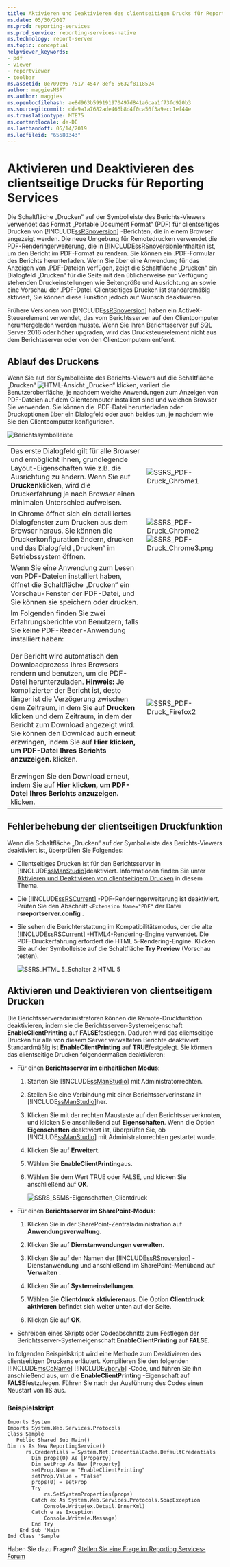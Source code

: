 ```yaml
---
title: Aktivieren und Deaktivieren des clientseitigen Drucks für Reporting Services | Microsoft-Dokumentation
ms.date: 05/30/2017
ms.prod: reporting-services
ms.prod_service: reporting-services-native
ms.technology: report-server
ms.topic: conceptual
helpviewer_keywords:
- pdf
- viewer
- reportviewer
- toolbar
ms.assetid: 0e709c96-7517-4547-8ef6-5632f8118524
author: maggiesMSFT
ms.author: maggies
ms.openlocfilehash: ae8d963b599191970497d841a6caa1f73fd920b3
ms.sourcegitcommit: dda9a1a7682ade466b8d4f0ca56f3a9ecc1ef44e
ms.translationtype: MTE75
ms.contentlocale: de-DE
ms.lasthandoff: 05/14/2019
ms.locfileid: "65580343"
---
```

# <a name="enable-and-disable-client-side-printing-for-reporting-services"></a>Aktivieren und Deaktivieren des clientseitige Drucks für Reporting Services

  Die Schaltfläche „Drucken“ auf der Symbolleiste des Berichts-Viewers verwendet das Format „Portable Document Format“ (PDF) für clientseitiges Drucken von [!INCLUDE[ssRSnoversion](../../includes/ssrsnoversion-md.md)] -Berichten, die in einem Browser angezeigt werden. Die neue Umgebung für Remotedrucken verwendet die PDF-Renderingerweiterung, die in [!INCLUDE[ssRSnoversion](../../includes/ssrsnoversion-md.md)]enthalten ist, um den Bericht im PDF-Format zu rendern. Sie können ein .PDF-Formular des Berichts herunterladen. Wenn Sie über eine Anwendung für das Anzeigen von .PDF-Dateien verfügen, zeigt die Schaltfläche „Drucken“ ein Dialogfeld „Drucken“ für die Seite mit den üblicherweise zur Verfügung stehenden Druckeinstellungen wie Seitengröße und Ausrichtung an sowie eine Vorschau der .PDF-Datei. Clientseitiges Drucken ist standardmäßig aktiviert, Sie können diese Funktion jedoch auf Wunsch deaktivieren.  
  
 Frühere Versionen von [!INCLUDE[ssRSnoversion](../../includes/ssrsnoversion-md.md)] haben ein ActiveX-Steuerelement verwendet, das vom Berichtsserver auf den Clientcomputer heruntergeladen werden musste. Wenn Sie Ihren Berichtsserver auf SQL Server 2016 oder höher upgraden, wird das Drucksteuerelement nicht aus dem Berichtsserver oder von den Clientcomputern entfernt.  

##  <a name="bkmk_clientside_printexpereince"></a> Ablauf des Druckens  
 Wenn Sie auf der Symbolleiste des Berichts-Viewers auf die Schaltfläche „Drucken“ ![HTML-Ansicht „Drucken“](../../reporting-services/report-server/media/htmlviewer-print.png "htmlviewer_print") klicken, variiert die Benutzeroberfläche, je nachdem welche Anwendungen zum Anzeigen von PDF-Dateien auf dem Clientcomputer installiert sind und welchen Browser Sie verwenden.   Sie können die .PDF-Datei herunterladen oder Druckoptionen über ein Dialogfeld oder auch beides tun, je nachdem wie Sie den Clientcomputer konfigurieren.  
  
 ![Berichtssymbolleiste](../../reporting-services/media/ssrs-htmlviewer-toolbar.png "Report toolbar")  
  
|||  
|-|-|  
|Das erste Dialogfeld gilt für alle Browser und ermöglicht Ihnen, grundlegende Layout-Eigenschaften wie z.B. die Ausrichtung zu ändern. Wenn Sie auf **Drucken**klicken, wird die Druckerfahrung je nach Browser einen minimalen Unterschied aufweisen.|![SSRS_PDF-Druck_Chrome1](../../reporting-services/report-server/media/ssrs-pdfprint-chrome1.png "ssrs_pdfprint_chrome1")|  
|In Chrome öffnet sich ein detailliertes Dialogfenster zum Drucken aus dem Browser heraus.   Sie können die Druckerkonfiguration ändern, drucken und das Dialogfeld „Drucken“ im Betriebssystem öffnen.|![SSRS_PDF-Druck_Chrome2](../../reporting-services/report-server/media/ssrs-pdfprint-chrome2.png "ssrs_pdfprint_chrome2") ![SSRS_PDF-Druck_Chrome3.png](../../reporting-services/report-server/media/ssrs-pdfprint-chrome3-png.png "ssrs_pdfprint_chrome3.png")|  
|Wenn Sie eine Anwendung zum Lesen von PDF-Dateien installiert haben, öffnet die Schaltfläche „Drucken“ ein Vorschau-Fenster der PDF-Datei, und Sie können sie speichern oder drucken.||  
|Im Folgenden finden Sie zwei Erfahrungsberichte von Benutzern, falls Sie keine PDF-Reader-Anwendung installiert haben:<br /><br /> Der Bericht wird automatisch den Downloadprozess Ihres Browsers rendern und benutzen, um die PDF-Datei herunterzuladen.   **Hinweis:** Je komplizierter der Bericht ist, desto länger ist die Verzögerung zwischen dem Zeitraum, in dem Sie auf **Drucken** klicken und dem Zeitraum, in dem der Bericht zum Download angezeigt wird. Sie können den Download auch erneut erzwingen, indem Sie auf **Hier klicken, um PDF-Datei Ihres Berichts anzuzeigen.** klicken.<br /><br /> Erzwingen Sie den Download erneut, indem Sie auf **Hier klicken, um PDF-Datei Ihres Berichts anzuzeigen.** klicken.|![SSRS_PDF-Druck_Firefox2](../../reporting-services/report-server/media/ssrs-pdfprint-firefox2.png "ssrs_pdfprint_firefox2")|  
  
##  <a name="bkmk_troubleshoot_clientsideprinting"></a> Fehlerbehebung der clientseitigen Druckfunktion  
 Wenn die Schaltfläche „Drucken“ auf der Symbolleiste des Berichts-Viewers deaktiviert ist, überprüfen Sie Folgendes:  
  
-   Clientseitiges Drucken ist für den Berichtsserver in [!INCLUDE[ssManStudio](../../includes/ssmanstudio-md.md)]deaktiviert. Informationen finden Sie unter  [Aktivieren und Deaktivieren von clientseitigem Drucken](#bkmk_enable) in diesem Thema.  
  
-   Die [!INCLUDE[ssRSCurrent](../../includes/ssrscurrent-md.md)] -PDF-Renderingerweiterung ist deaktiviert. Prüfen Sie den Abschnitt `<Extension Name="PDF"` der Datei **rsreportserver.config** .  
  
-   Sie sehen die Berichterstattung im Kompatibilitätsmodus, der die alte [!INCLUDE[ssRSCurrent](../../includes/ssrscurrent-md.md)] -HTML4-Rendering-Engine verwendet. Die PDF-Druckerfahrung erfordert die HTML 5-Rendering-Engine.  Klicken Sie auf der Symbolleiste auf die Schaltfläche **Try Preview** (Vorschau testen).  
  
     ![SSRS_HTML 5_Schalter 2 HTML 5](../../reporting-services/report-server/media/ssrs-html5-switch2html5.png "ssrs_html5_switch2html5")  
  
##  <a name="bkmk_enable"></a> Aktivieren und Deaktivieren von clientseitigem Drucken  
 Die Berichtsserveradministratoren können die Remote-Druckfunktion deaktivieren, indem sie die Berichtsserver-Systemeigenschaft **EnableClientPrinting** auf **FALSE**festlegen. Dadurch wird das clientseitige Drucken für alle von diesem Server verwalteten Berichte deaktiviert. Standardmäßig ist **EnableClientPrinting** auf **TRUE**festgelegt. Sie können das clientseitige Drucken folgendermaßen deaktivieren:  
  
-   Für einen **Berichtsserver im einheitlichen Modus**:  
  
    1.  Starten Sie [!INCLUDE[ssManStudio](../../includes/ssmanstudio-md.md)] mit Administratorrechten.  
  
    2.  Stellen Sie eine Verbindung mit einer Berichtsserverinstanz in [!INCLUDE[ssManStudio](../../includes/ssmanstudio-md.md)]her.  
  
    3.  Klicken Sie mit der rechten Maustaste auf den Berichtsserverknoten, und klicken Sie anschließend auf **Eigenschaften**. Wenn die Option **Eigenschaften** deaktiviert ist, überprüfen Sie, ob [!INCLUDE[ssManStudio](../../includes/ssmanstudio-md.md)] mit Administratorrechten gestartet wurde.  
  
    4.  Klicken Sie auf **Erweitert**.  
  
    5.  Wählen Sie **EnableClientPrinting**aus.  
  
    6.  Wählen Sie dem Wert TRUE oder FALSE, und klicken Sie anschließend auf **OK**.  
  
         ![SSRS_SSMS-Eigenschaften_Clientdruck](../../reporting-services/report-server/media/ssrs-ssmsproperties-clientprinting.png "ssrs_ssmsproperties_clientprinting")  
  
-   Für einen **Berichtsserver im SharePoint-Modus**:  
  
    1.  Klicken Sie in der SharePoint-Zentraladministration auf **Anwendungsverwaltung**.  
  
    2.  Klicken Sie auf **Dienstanwendungen verwalten**.  
  
    3.  Klicken Sie auf den Namen der [!INCLUDE[ssRSnoversion](../../includes/ssrsnoversion-md.md)] -Dienstanwendung und anschließend im SharePoint-Menüband auf **Verwalten** .  
  
    4.  Klicken Sie auf **Systemeinstellungen**.  
  
    5.  Wählen Sie **Clientdruck aktivieren**aus. Die Option **Clientdruck aktivieren** befindet sich weiter unten auf der Seite.  
  
    6.  Klicken Sie auf **OK**.  
  
-   Schreiben eines Skripts oder Codeabschnitts zum Festlegen der Berichtsserver-Systemeigenschaft **EnableClientPrinting** auf **FALSE**.  
  
 Im folgenden Beispielskript wird eine Methode zum Deaktivieren des clientseitigen Druckens erläutert. Kompilieren Sie den folgenden [!INCLUDE[msCoName](../../includes/msconame-md.md)] [!INCLUDE[vbprvb](../../includes/vbprvb-md.md)] -Code, und führen Sie ihn anschließend aus, um die **EnableClientPrinting** -Eigenschaft auf **FALSE**festzulegen. Führen Sie nach der Ausführung des Codes einen Neustart von IIS aus.  
  
### <a name="sample-script"></a>Beispielskript  
  
```  
Imports System  
Imports System.Web.Services.Protocols  
Class Sample  
   Public Shared Sub Main()  
Dim rs As New ReportingService()  
      rs.Credentials = System.Net.CredentialCache.DefaultCredentials  
        Dim props(0) As [Property]  
        Dim setProp As New [Property]  
        setProp.Name = "EnableClientPrinting"  
        setProp.Value = "False"   
        props(0) = setProp  
        Try  
            rs.SetSystemProperties(props)  
        Catch ex As System.Web.Services.Protocols.SoapException  
            Console.Write(ex.Detail.InnerXml)  
        Catch e as Exception  
            Console.Write(e.Message)  
        End Try  
    End Sub 'Main  
End Class 'Sample  
```

Haben Sie dazu Fragen? [Stellen Sie eine Frage im Reporting Services-Forum](https://go.microsoft.com/fwlink/?LinkId=620231)
